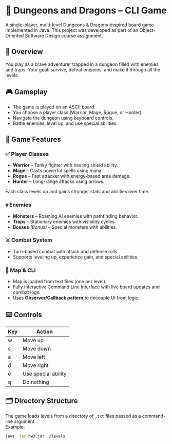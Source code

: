 # 🐉 Dungeons and Dragons – CLI Game

A single-player, multi-level Dungeons & Dragons-inspired board game implemented in Java. This project was developed as part of an Object-Oriented Software Design course assignment.

## 📜 Overview

You play as a brave adventurer trapped in a dungeon filled with enemies and traps. Your goal: survive, defeat enemies, and make it through all the levels.

## 🎮 Gameplay

- The game is played on an ASCII board.
- You choose a player class (Warrior, Mage, Rogue, or Hunter).
- Navigate the dungeon using keyboard controls.
- Battle enemies, level up, and use special abilities.

## 🧩 Game Features

### ✅ Player Classes
- **Warrior** – Tanky fighter with healing shield ability.
- **Mage** – Casts powerful spells using mana.
- **Rogue** – Fast attacker with energy-based area damage.
- **Hunter** – Long-range attacks using arrows.

Each class levels up and gains stronger stats and abilities over time.

### 💀 Enemies
- **Monsters** – Roaming AI enemies with pathfinding behavior.
- **Traps** – Stationary enemies with visibility cycles.
- **Bosses** *(Bonus)* – Special monsters with abilities.

### ⚔️ Combat System
- Turn-based combat with attack and defense rolls.
- Supports leveling up, experience gain, and special abilities.

### 🧱 Map & CLI
- Map is loaded from text files (one per level).
- Fully interactive Command Line Interface with live board updates and combat logs.
- Uses **Observer/Callback pattern** to decouple UI from logic.

## ⌨️ Controls

| Key | Action            |
|-----|-------------------|
| w   | Move up           |
| s   | Move down         |
| a   | Move left         |
| d   | Move right        |
| e   | Use special ability |
| q   | Do nothing        |

## 🗂️ Directory Structure

The game loads levels from a directory of `.txt` files passed as a command-line argument.  
Example:
```bash
java -jar hw3.jar ./levels
